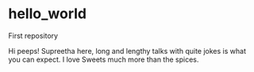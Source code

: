 # hello_world
First repository

Hi peeps!
Supreetha here, long and lengthy talks with quite jokes is what you can expect. 
I love Sweets much more than the spices.
